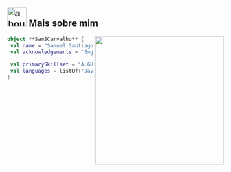 ## <img width="45" alt="about" src="https://raw.github.com/elizarov/elizarov/master/about.png"> Mais sobre mim

<img align="right" width="300" src="https://i2.wp.com/allhtaccess.info/wp-content/uploads/2018/03/programming.gif?fit=1281%2C716&ssl=1" />

```kotlin
object **SamSCarvalho** {
 val name = "Samuel Santiago de Carvalho"
 val acknowledgements = "Engenheiro de Software"
 
 val primarySkillset = "ALGUMAS HABILIDADES"
 val languages = listOf("Javascript", "Python", "React", "PHP") 
}
```
